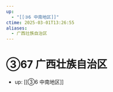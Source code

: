 ```yaml
---
up:
  - "[[③6 中南地区]]"
ctime: 2025-03-01T13:26:55
aliases:
  - 广西壮族自治区
---
```


# ③67 广西壮族自治区

- up: [[③6 中南地区]]
